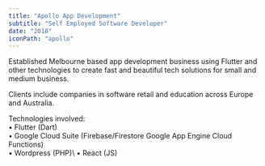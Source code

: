 ```yaml
---
title: "Apollo App Development"
subtitle: "Self Employed Software Developer"
date: "2018"
iconPath: "apollo"
---
```


Established Melbourne based app development business using Flutter and other technologies to create fast and beautiful tech solutions for small and medium business.

Clients include companies in software retail and education across Europe and Australia.

Technologies involved:\
• Flutter (Dart)\
• Google Cloud Suite (Firebase/Firestore Google App Engine Cloud Functions)\
• Wordpress (PHP)\ 
• React (JS)
